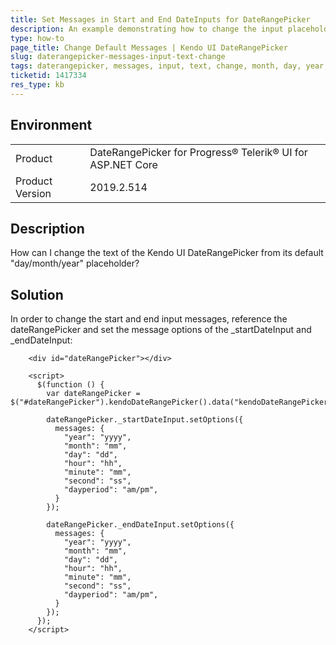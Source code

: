 ```yaml
---
title: Set Messages in Start and End DateInputs for DateRangePicker
description: An example demonstrating how to change the input placeholders for the start and end dateInputs
type: how-to
page_title: Change Default Messages | Kendo UI DateRangePicker
slug: daterangepicker-messages-input-text-change
tags: daterangepicker, messages, input, text, change, month, day, year, hour, minute, second, dayperiod, placeholder
ticketid: 1417334
res_type: kb
---
```


## Environment
<table>
 <tr>
  <td>Product</td>
  <td>DateRangePicker for Progress® Telerik® UI for ASP.NET Core</td>
 </tr>

  <td>Product Version</td>
  <td>2019.2.514</td>
 </tr>
</table>

## Description

How can I change the text of the Kendo UI DateRangePicker from its default "day/month/year" placeholder?

## Solution

In order to change the start and end input messages, reference the dateRangePicker and set the message options of the _startDateInput and _endDateInput:

```dojo
    <div id="dateRangePicker"></div>
    
    <script>
      $(function () {
        var dateRangePicker = $("#dateRangePicker").kendoDateRangePicker().data("kendoDateRangePicker");

        dateRangePicker._startDateInput.setOptions({
          messages: {
            "year": "yyyy",
            "month": "mm",
            "day": "dd",
            "hour": "hh",
            "minute": "mm",
            "second": "ss",
            "dayperiod": "am/pm",
          }
        });

        dateRangePicker._endDateInput.setOptions({
          messages: {
            "year": "yyyy",
            "month": "mm",
            "day": "dd",
            "hour": "hh",
            "minute": "mm",
            "second": "ss",
            "dayperiod": "am/pm",
          }
        });
      });
    </script>
```
